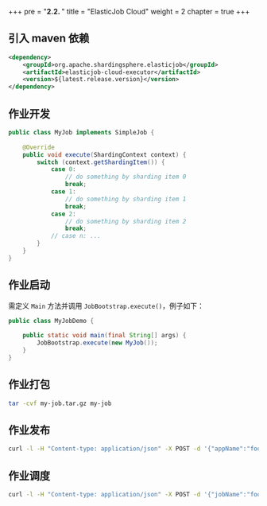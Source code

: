 +++
pre = "<b>2.2. </b>"
title = "ElasticJob Cloud"
weight = 2
chapter = true
+++

## 引入 maven 依赖

```xml
<dependency>
    <groupId>org.apache.shardingsphere.elasticjob</groupId>
    <artifactId>elasticjob-cloud-executor</artifactId>
    <version>${latest.release.version}</version>
</dependency>
```

## 作业开发

```java
public class MyJob implements SimpleJob {
    
    @Override
    public void execute(ShardingContext context) {
        switch (context.getShardingItem()) {
            case 0: 
                // do something by sharding item 0
                break;
            case 1: 
                // do something by sharding item 1
                break;
            case 2: 
                // do something by sharding item 2
                break;
            // case n: ...
        }
    }
}
```

## 作业启动

需定义 `Main` 方法并调用 `JobBootstrap.execute()`，例子如下：

```java
public class MyJobDemo {
    
    public static void main(final String[] args) {
        JobBootstrap.execute(new MyJob());
    }
}
```

## 作业打包

```bash
tar -cvf my-job.tar.gz my-job
```

## 作业发布

```bash
curl -l -H "Content-type: application/json" -X POST -d '{"appName":"foo_app","appURL":"http://app_host:8080/my-job.tar.gz","cpuCount":0.1,"memoryMB":64.0,"bootstrapScript":"bin/start.sh","appCacheEnable":true,"eventTraceSamplingCount":0}' http://elasticjob_cloud_host:8899/api/app
```

## 作业调度

```bash
curl -l -H "Content-type: application/json" -X POST -d '{"jobName":"foo_job","appName":"foo_app","jobExecutionType":"TRANSIENT","cron":"0/5 * * * * ?","shardingTotalCount":3,"cpuCount":0.1,"memoryMB":64.0}' http://elasticjob_cloud_host:8899/api/job/register
```
